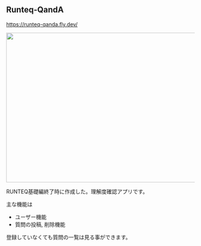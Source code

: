 ## Runteq-QandA

https://runteq-qanda.fly.dev/

<img src="https://i.gyazo.com/cdd747372fb2d9383bceebd1fc241752.png" width="800" height="400">

RUNTEQ基礎編終了時に作成した。理解度確認アプリです。

主な機能は
- ユーザー機能
- 質問の投稿, 削除機能

登録していなくても質問の一覧は見る事ができます。

